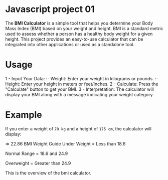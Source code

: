 # Javascript project 01

The **BMI Calculator** is a simple tool that helps you determine your Body Mass Index (BMI) based on your weight and height. BMI is a standard metric used to assess whether a person has a healthy body weight for a given height. This project provides an easy-to-use calculator that can be integrated into other applications or used as a standalone tool.

 # Usage
1 - Input Your Data:
:- Weight: Enter your weight in kilograms or pounds.
:- Height: Enter your height in meters or feet/inches.
2 - Calculate: Press the "Calculate" button to get your BMI.
3 - Interpretation: The calculator will display your BMI along with a message indicating your weight category.

# Example
If you enter a weight of `70 kg` and a height of `175 cm`, the calculator will display:

 => 22.86
BMI Weight Guide
Under Weight = Less than 18.6

Normal Range = 18.6 and 24.9

Overweight = Greater than 24.9

This is the overview of the bmi calculator.
